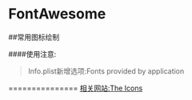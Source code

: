 # FontAwesome

##常用图标绘制

####使用注意:
>Info.plist新增选项:Fonts provided by application


===============
[相关网站:The Icons](http://fortawesome.github.io/Font-Awesome/icons/)
